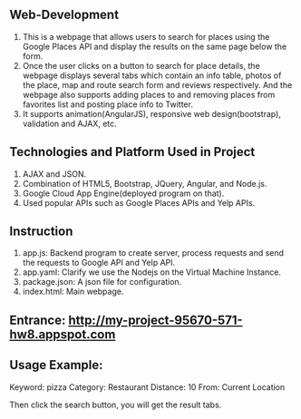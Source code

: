 ## Web-Development
1. This is a webpage that allows users to search for places using the Google Places API and display the results on the same page below the form. 
2. Once the user clicks on a button to search for place details, the webpage displays several tabs which contain an info table, photos of the place, map and route search form and reviews respectively. And the webpage also supports adding places to and removing places from favorites list and posting place info to Twitter. 
3. It supports animation(AngularJS), responsive web design(bootstrap), validation and AJAX, etc.

## Technologies and Platform Used in Project
1. AJAX and JSON.
2. Combination of HTML5, Bootstrap, JQuery, Angular, and Node.js.
3. Google Cloud App Engine(deployed program on that).
4. Used popular APIs such as Google Places APIs and Yelp APIs.

## Instruction
1. app.js: Backend program to create server, process requests and send the requests to Google API and Yelp API.
2. app.yaml: Clarify we use the Nodejs on the Virtual Machine Instance.
3. package.json: A json file for configuration.
4. index.html: Main webpage.

## Entrance: http://my-project-95670-571-hw8.appspot.com 

## Usage Example:
Keyword: pizza
Category: Restaurant
Distance: 10
From: Current Location

Then click the search button, you will get the result tabs.
